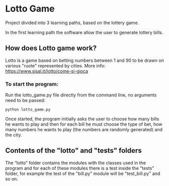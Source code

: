 # Lotto Game
Project divided into 3 learning paths, based on the lottery game.

In the first learning path the software allow the user to generate lottery bills.
## How does Lotto game work?
Lotto is a game based on betting numbers between 1 and 90 to be drawn on various "ruote" represented by cities. More info: https://www.sisal.it/lotto/come-si-gioca
### To start the program:
Run the lotto_game.py file directly from the command line, no arguments need to be passed:
```
python lotto_game.py
```
Once started, the program initially asks the user to choose how many bills he wants to play and then for each bill he must choose the type of bet, how many numbers he wants to play (the numbers are randomly generated) and the city.
## Contents of the "lotto" and "tests" folders
The “lotto” folder contains the modules with the classes used in the program and for each of these modules there is a test inside the "tests" folder, for example the test of the "bill.py" module will be "test_bill.py" and so on.
